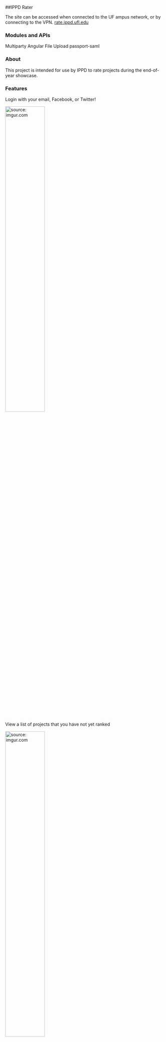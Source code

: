 ##IPPD Rater

The site can be accessed when connected to the UF ampus network, or by connecting to the VPN. 
<a href="http://rate.ippd.ufl.edu/"> rate.ippd.ufl.edu</a>

### Modules and APIs
Multiparty
Angular File Upload
passport-saml


### About
This project is intended for use by IPPD to rate projects during the end-of-year showcase.

### Features
Login with your email, Facebook, or Twitter!

<a href="http://imgur.com/rfHiRGD"><img src="http://i.imgur.com/rfHiRGD.png" title="source: imgur.com" width="50%" height="50%"/></a>

View a list of projects that you have not yet ranked

<a href="http://imgur.com/XXOmlJ6"><img src="http://i.imgur.com/XXOmlJ6.png" title="source: imgur.com" width="50%" height="50%" /></a>

Rate projects according to 3 exciting criteria!

<a href="http://imgur.com/afpenCd"><img src="http://i.imgur.com/afpenCd.png" title="source: imgur.com" width="50%" height="50%"/></a>

Easily revisit projects you have rated

<a href="http://imgur.com/V7rDL8y"><img src="http://i.imgur.com/V7rDL8y.png" title="source: imgur.com" width="50%" height="50%"/></a>

Judges can rank their top 3 projects for each category

<a href="http://imgur.com/3tB7GWd"><img src="http://i.imgur.com/3tB7GWd.png" title="source: imgur.com" width="50%" height="50%"/></a>

Admins can change the website's theme with ease

<a href="http://imgur.com/PjxjLZq"><img src="http://i.imgur.com/PjxjLZq.png" title="source: imgur.com" width="50%" height="50%"/></a>

Admins can easily delete, add, and manage projects and users

<a href="http://imgur.com/JukPyxo"><img src="http://i.imgur.com/JukPyxo.png" title="source: imgur.com" width="50%" height="50%"/></a>

### Setup
In order to setup this repository clone the project then run

```bash
$ npm install
```

A local.js file is required. This file is NOT included in this public repository for privacy reasons. You can contact Amanda to request the file we used for testing.  Once you get it, copy it into config/env.

Alternatively you can create your own following this formart:
```javascript
'use strict';

// This is the local.js file that you will be adding to config/env

module.exports = {  
  db: {
    uri: <Mongo URI>,
    options: {
      user: <Username>,
      pass: <Password>
    }
  },
  sessionSecret: process.env.SESSION_SECRET || 'secretphrase',
  facebook: {
    clientID: process.env.FACEBOOK_ID || 'APP_ID',
    clientSecret: process.env.FACEBOOK_SECRET || 'APP_SECRET',
    callbackURL: '/api/auth/facebook/callback'
  },
  passport: {
    strategy : 'saml',
    saml : {
      path : <Redirect path after login>,
      entryPoint : <Your IDP entry point>,
      issuer : 'passport-saml'
    }
  }
};
```

Once the local.js file has been created run

```bash
$ grunt
```

Next, open a browser and go to "localhost/3000" (or if you're still using IE or Edge, then "http://localhost/3000") and you should see the webpage.
